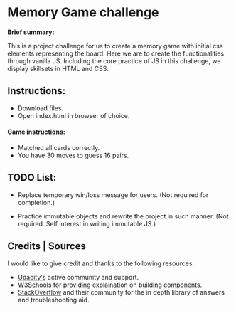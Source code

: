 # Memory Game challenge

**Brief summary:**

This is a project challenge for us to create a memory game with initial css elements representing the board. Here we are to create the functionalities through vanilla JS. Including the core practice of JS in this challenge, we display skillsets in HTML and CSS.

## Instructions:

- Download files.
- Open index.html in browser of choice.

#### Game instructions:

- Matched all cards correctly.
- You have 30 moves to guess 16 pairs.

## TODO List:

- Replace temporary win/loss message for users. (Not required for completion.)

- Practice immutable objects and rewrite the project in such manner. (Not required. Self interest in writing immutable JS.)

## Credits | Sources

I would like to give credit and thanks to the following resources.

- [Udacity's](https://discussions.udacity.com/) active community and support.
- [W3Schools](https://www.w3schools.com/default.asp) for providing explaination on building components.
- [StackOverflow](https://stackoverflow.com/) and their community for the in depth library of answers and troubleshooting aid.